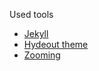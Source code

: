 

Used tools

- [Jekyll](https://jekyllrb.com/)
- [Hydeout theme](https://github.com/fongandrew/hydeout)
- [Zooming](https://kingdido999.github.io/zooming/)